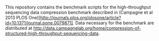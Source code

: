 This repository contains the benchmark scripts for the high-throughput sequencing data compression benchmark described in (Campagne et al 2013 PLOS One)[http://journals.plos.org/plosone/article?id=10.1371/journal.pone.0079871].
Data necessary for the benchmark are distributed at http://data.campagnelab.org/home/compression-of-structured-high-throughput-sequencing-data.

